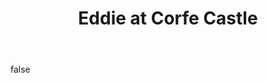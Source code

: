 ---
layout: photo
modal: true
thumb: https://csnapmediahost.github.io/assets1/Thumbs/EddieCorfeCastle.jpg
full: https://csnapmediahost.github.io/assets1/Render/EddieCorfeCastle.jpg
size: small
ar: landscape
body: false
title: "Eddie at Corfe Castle"
---